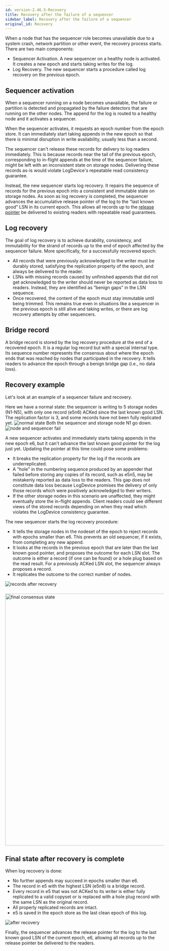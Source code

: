 ```yaml
---
id: version-2.46.5-Recovery
title: Recovery after the failure of a sequencer
sidebar_label: Recovery after the failure of a sequencer
original_id: Recovery
---
```


When a node that has the sequencer role becomes unavailable due to a system crash, network partition or other event, the recovery process starts. There are two main components:

* Sequencer Activation. A new sequencer on a healthy node is activated. It creates a new epoch and starts taking writes for the log.
* Log Recovery.  The new sequencer starts a procedure called log recovery on the previous epoch.

## Sequencer activation

When a sequencer running on a node becomes unavailable, the failure or partition is detected and propagated by the failure detectors that are running on the other nodes. The append for the log is routed to a healthy node and it activates a sequencer.

When the sequencer activates, it requests an epoch number from the epoch store. It can immediately start taking appends in the new epoch so that there is minimal disruption in write availability, usually less than a second.

The sequencer can't release these records for delivery to log readers immediately. This is because records near the tail of the previous epoch, corresponding to in-flight appends at the time of the sequencer failure, might be left with an inconsistent state on storage nodes. Delivering these records as-is would violate LogDevice's repeatable read consistency guarantee.

Instead, the new sequencer starts log recovery. It repairs the sequence of records for the previous epoch into a consistent and immutable state on storage nodes. As soon as log recovery is completed, the sequencer advances the accumulative release pointer of the log to the “last known good” LSN in its current epoch. This allows all records up to the [release pointer](Write_path.md) be delivered to existing readers with repeatable read guarantees.

## Log recovery

The goal of log recovery is to achieve durability, consistency, and immutability for the strand of records up to the end of epoch affected by the sequencer failure. More specifically, for a successfully recovered epoch:

* All records that were previously acknowledged to the writer must be durably stored, satisfying the replication property of the epoch, and always be delivered to the reader.
* LSNs with missing records caused by unfinished appends that did not get acknowledged to the writer should never be reported as data loss to readers. Instead, they are identified as “benign gaps” in the LSN sequence.
* Once recovered, the content of the epoch must stay immutable until being trimmed. This remains true even in situations like a sequencer in the previous epoch is still alive and taking writes, or there are log recovery attempts by other sequencers.

## Bridge record

A bridge record is stored by the log recovery procedure at the end of a recovered epoch. It is a regular log record but with a special internal type. Its sequence number represents the consensus about where the epoch ends that was reached by nodes that participated in the recovery. It tells readers to advance the epoch through a benign bridge gap (i.e., no data loss).

## Recovery example

Let's look at an example of a sequencer failure and recovery.

Here we have a normal state: the sequencer is writing to 5 storage nodes (N1-N5), with only one record (e5n6) ACKed since the last known good LSN. The replication factor is 3, and some records have not been fully replicated yet.
![normal state](assets/recovery/steadystate.png)
Both the sequencer and storage node N1 go down.
![node and sequencer fail](assets/recovery/node_and_sequencer_fail.png)

A new sequencer activates and immediately starts taking appends in the new epoch e6, but it can't advance the last known good pointer for the log just yet. Updating the pointer at this time could pose some problems:

* It breaks the replication property for the log if the records are underreplicated.
* A "hole" in the numbering sequence produced by an appender that failed before storing any copies of its record,  such as e5n5, may be mistakenly reported as data loss to the readers. This gap does not constitute data loss because LogDevice promises the delivery of only those records which were positively acknowledged to their writers.
* If the other storage nodes in this scenario are unaffected, they might eventually store the in-flight appends. Client readers could see different views of the stored records depending on when they read which violates the LogDevice consistency guarantee.


The new sequencer starts the log recovery procedure:

* It tells the storage nodes in the nodeset of the epoch to reject records with epochs smaller than e6. This prevents an old sequencer, if it exists, from completing any new append.
* It looks at the records in the previous epoch that are later than the last known good pointer, and proposes the outcome for each LSN slot. The outcome is either a record (if one can be found) or a hole plug based on the read result. For a previously ACKed LSN slot, the sequencer always proposes a record.
* It replicates the outcome to the correct number of nodes.

![records after recovery](assets/recovery/records_after_recovery.png)

###
<img src="assets/recovery/final_consensus_state.png" alt="final consensus state" width="800" />


## Final state after recovery is complete

When log recovery is done:

* No further appends may succeed in epochs smaller than e6.
* The record in e5 with the highest LSN (e5n8) is a bridge record.
* Every record in e5 that was not ACKed to its writer is either fully replicated to a valid copyset or is replaced with a hole plug record with the same LSN as the original record.
* All properly replicated records are intact.
* e5 is saved in the epoch store as the last clean epoch of this log.

![after recovery](assets/recovery/after_recovery.png)

Finally, the sequencer advances the release pointer for the log to the last known good LSN of the current epoch, e6, allowing all records up to the release pointer be delivered to the readers.

